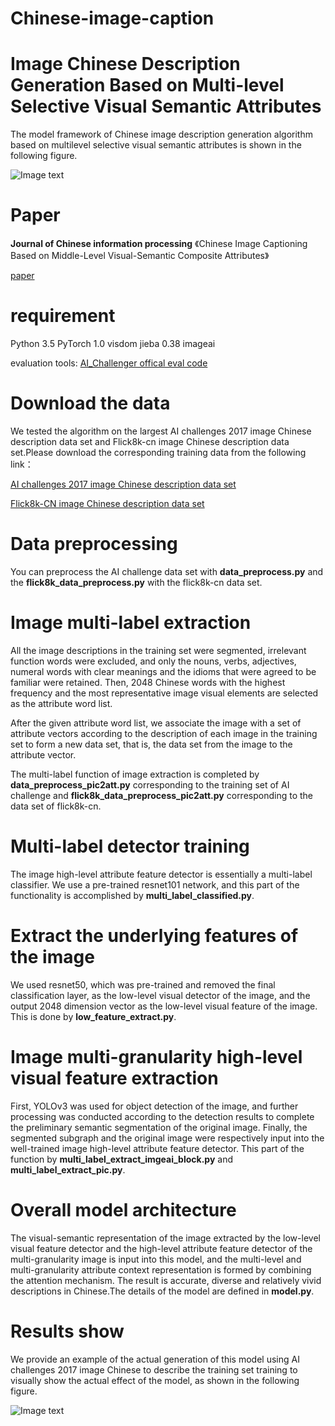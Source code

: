 # Chinese-image-caption

# Image Chinese Description Generation Based on Multi-level Selective Visual Semantic Attributes

The model framework of Chinese image description generation algorithm based on multilevel selective visual semantic attributes is shown in the following figure.
  
![Image text](https://raw.githubusercontent.com/ShemoonX/Chinese-image-caption/master/img-folder/model.PNG)

# Paper
__Journal of Chinese information processing__ 《Chinese Image Captioning Based on Middle-Level Visual-Semantic Composite Attributes》

[paper](http://jcip.cipsc.org.cn/CN/Y2021/V35/I4/129)

# requirement
Python 3.5 
PyTorch 1.0 
visdom
jieba 0.38 
imageai

evaluation tools:
[AI_Challenger offical eval code](https://github.com/AIChallenger/AI_Challenger_2017)

# Download the data

We tested the algorithm on the largest AI challenges 2017 image Chinese description data set and Flick8k-cn image Chinese description data set.Please download the corresponding training data from the following link：

[AI challenges 2017 image Chinese description data set](https://challenger.ai/?lan=zh)

[Flick8k-CN image Chinese description data set](http://lixirong.net/datasets/flickr8kcn)

# Data preprocessing
You can preprocess the AI challenge data set with __data_preprocess.py__ and the __flick8k_data_preprocess.py__ with the flick8k-cn data set.

# Image multi-label extraction
All the image descriptions in the training set were segmented, irrelevant function words were excluded, and only the nouns, verbs, adjectives, numeral words with clear meanings and the idioms that were agreed to be familiar were retained. Then, 2048 Chinese words with the highest frequency and the most representative image visual elements are selected as the attribute word list.

After the given attribute word list, we associate the image with a set of attribute vectors according to the description of each image in the training set to form a new data set, that is, the data set from the image to the attribute vector.

The multi-label function of image extraction is completed by __data_preprocess_pic2att.py__ corresponding to the training set of AI challenge and __flick8k_data_preprocess_pic2att.py__ corresponding to the data set of flick8k-cn.

# Multi-label detector training
The image high-level attribute feature detector is essentially a multi-label classifier. We use a pre-trained resnet101 network, and this part of the functionality is accomplished by __multi_label_classified.py__.

# Extract the underlying features of the image
We used resnet50, which was pre-trained and removed the final classification layer, as the low-level visual detector of the image, and the output 2048 dimension vector as the low-level visual feature of the image. This is done by __low_feature_extract.py__.

# Image multi-granularity high-level visual feature extraction
First, YOLOv3 was used for object detection of the image, and further processing was conducted according to the detection results to complete the preliminary semantic segmentation of the original image. Finally, the segmented subgraph and the original image were respectively input into the well-trained image high-level attribute feature detector. This part of the function by __multi_label_extract_imgeai_block.py__ and __multi_label_extract_pic.py__.

# Overall model architecture
The visual-semantic representation of the image extracted by the low-level visual feature detector and the high-level attribute feature detector of the multi-granularity image is input into this model, and the multi-level and multi-granularity attribute context representation is formed by combining the attention mechanism. The result is accurate, diverse and relatively vivid descriptions in Chinese.The details of the model are defined in __model.py__.

# Results show
We provide an example of the actual generation of this model using AI challenges 2017 image Chinese to describe the training set training to visually show the actual effect of the model, as shown in the following figure.

![Image text](https://raw.githubusercontent.com/ShemoonX/Chinese-image-caption/master/img-folder/result.PNG)
